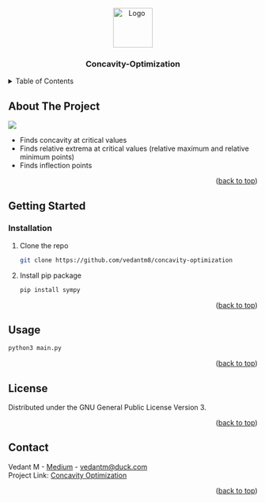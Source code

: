<div id="top"></div>

<!-- PROJECT LOGO -->
<br />
<div align="center">
  <a href="https://github.com/vedantm8/concavity-optimization">
    <img src="https://media.nagwa.com/873167374575/en/thumbnail_l.jpeg" alt="Logo" width="80" height="80">
  </a>

  <h3 align="center">Concavity-Optimization</h3>
</div>

<!-- TABLE OF CONTENTS -->
<details>
  <summary>Table of Contents</summary>
  <ol>
    <li><a href="#about-the-project">About The Project</a></li>
    <li><a href="#getting-started">Getting Started</a></li>
    <li><a href="#usage">Usage</a></li>
    <li><a href="#license">License</a></li>
    <li><a href="#contact">Contact</a></li>
  </ol>
</details>



<!-- ABOUT THE PROJECT -->
## About The Project

<img src="https://i.imgur.com/PcJ5Ke9.png"/>

* Finds concavity at critical values
* Finds relative extrema at critical values (relative maximum and relative minimum points)
* Finds inflection points 

<p align="right">(<a href="#top">back to top</a>)</p>

<!-- GETTING STARTED -->
## Getting Started

### Installation

1. Clone the repo
   ```sh
   git clone https://github.com/vedantm8/concavity-optimization
   ```
2. Install pip package
   ```sh
   pip install sympy
   ```

<p align="right">(<a href="#top">back to top</a>)</p>



<!-- USAGE EXAMPLES -->
## Usage

```sh
python3 main.py 
```

<p align="right">(<a href="#top">back to top</a>)</p>

<!-- LICENSE -->
## License

Distributed under the GNU General Public License Version 3. 

<p align="right">(<a href="#top">back to top</a>)</p>



<!-- CONTACT -->
## Contact

Vedant M - [Medium](https://medium.com/@vedantm8) - vedantm@duck.com
<br/>
Project Link: [Concavity Optimization](https://github.com/vedantm8/concavity-optimization)
<p align="right">(<a href="#top">back to top</a>)</p>